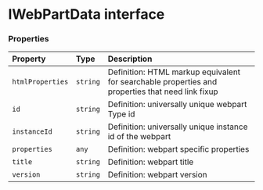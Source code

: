 # IWebPartData interface










### Properties

| Property	   | Type	| Description|
|:-------------|:-------|:-----------|
|`htmlProperties`      | `string` | Definition: HTML markup equivalent for searchable properties and properties that need link fixup |
|`id`      | `string` | Definition: universally unique webpart Type id |
|`instanceId`      | `string` | Definition: universally unique instance id of the webpart |
|`properties`      | `any` | Definition: webpart specific properties |
|`title`      | `string` | Definition: webpart title |
|`version`      | `string` | Definition: webpart version |




